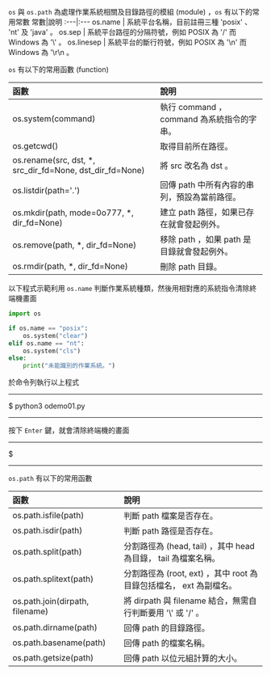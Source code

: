` os `  與 ` os.path ` 為處理作業系統相關及目錄路徑的模組 (module) ，` os ` 有以下的常用常數
常數|說明
:---|:---
os.name | 系統平台名稱，目前註冊三種 'posix' 、 'nt' 及 'java' 。
os.sep | 系統平台路徑的分隔符號，例如 POSIX 為 '/' 而 Windows 為 '\\' 。
os.linesep | 系統平台的斷行符號，例如 POSIX 為 '\n' 而 Windows 為 '\r\n 。

`os` 有以下的常用函數 (function)

函數|說明
:---|:---
os.system(command)	| 執行 command ， command 為系統指令的字串。
os.getcwd()	| 取得目前所在路徑。
os.rename(src, dst, *, src_dir_fd=None, dst_dir_fd=None)	| 將 src 改名為 dst 。
os.listdir(path='.') | 	回傳 path 中所有內容的串列，預設為當前路徑。
os.mkdir(path, mode=0o777, *, dir_fd=None)	| 建立 path 路徑，如果已存在就會發起例外。
os.remove(path, *, dir_fd=None) |	移除 path ，如果 path 是目錄就會發起例外。
os.rmdir(path, *, dir_fd=None)	| 刪除 path 目錄。

以下程式示範利用 `os.name` 判斷作業系統種類，然後用相對應的系統指令清除終端機畫面
```py
import os

if os.name == "posix":
    os.system("clear")
elif os.name == "nt":
    os.system("cls")
else:
    print("未能識別的作業系統。")
```

於命令列執行以上程式
***
$ python3 odemo01.py
***
按下 `Enter` 鍵，就會清除終端機的畫面
***
$
***

`os.path` 有以下的常用函數

函數 |	說明
:---|:---
os.path.isfile(path)	| 判斷 path 檔案是否存在。
os.path.isdir(path)	| 判斷 path 路徑是否存在。
os.path.split(path)	| 分割路徑為 (head, tail) ，其中 head 為目錄， tail 為檔案名稱。
os.path.splitext(path)	| 分割路徑為 (root, ext) ，其中 root 為目錄包括檔名， ext 為副檔名。
os.path.join(dirpath, filename) |	將 dirpath 與 filename 結合，無需自行判斷要用 '\\' 或 '/' 。
os.path.dirname(path) |	回傳 path 的目錄路徑。
os.path.basename(path) |	回傳 path 的檔案名稱。
os.path.getsize(path)	| 回傳 path 以位元組計算的大小。

